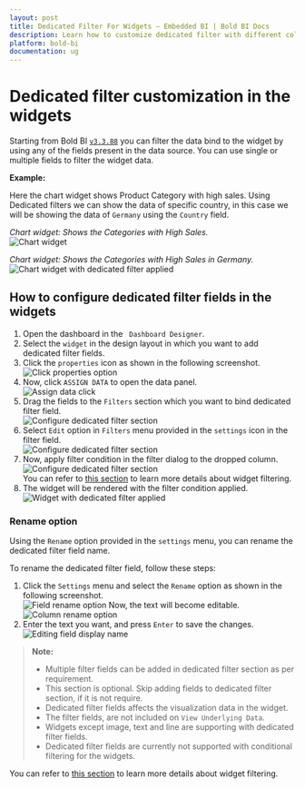 ```yaml
---
layout: post
title: Dedicated Filter For Widgets – Embedded BI | Bold BI Docs
description: Learn how to customize dedicated filter with different columns for different widgets in Bold BI Embedded dashboard.
platform: bold-bi
documentation: ug
---
```


# Dedicated filter customization in the widgets

Starting from Bold BI [`v3.3.88`](https://www.boldbi.com/release-history/enterprise/3-3#3-3-88) you can filter the data bind to the widget by using any of the fields present in the data source. You can use single or multiple fields to filter the widget data. 

**Example:**

Here the chart widget shows Product Category with high sales. Using Dedicated filters we can show the data of specific country, in this case we will be showing the data of `Germany` using the `Country` field.

*Chart widget: Shows the Categories with High Sales.* <br>
 ![Chart widget](/static/assets/embedded/visualizing-data/working-with-widgets/images/dedicated-filter-not-applied-in-chart.png)

*Chart widget: Shows the Categories with High Sales in Germany.*<br>
 ![Chart widget with dedicated filter applied](/static/assets/embedded/visualizing-data/working-with-widgets/images/dedicated-filter-applied-in-chart.png)

## How to configure dedicated filter fields in the widgets

1.	Open the dashboard in the ` Dashboard Designer`. 
2.	Select the  `widget` in the design layout in which you want to add dedicated filter fields. 
3.	Click the `properties` icon as shown in the following screenshot.<br>
 ![Click properties option](/static/assets/embedded/visualizing-data/working-with-widgets/images/dedicated-filter-properties-icon.png)
4.	Now, click `ASSIGN DATA` to open the data panel.<br>
 ![Assign data click](/static/assets/embedded/visualizing-data/working-with-widgets/images/dedicated-filter-assigndata.png)
5.	Drag the fields to the `Filters` section which you want to bind dedicated filter field.<br>
 ![Configure dedicated filter section](/static/assets/embedded/visualizing-data/working-with-widgets/images/dedicated-filter-column-dropped.png)
6. Select `Edit` option in `Filters` menu provided in the `settings` icon in the filter field.<br>
 ![Configure dedicated filter section](/static/assets/embedded/visualizing-data/working-with-widgets/images/dedicated-filter-settings-icon.png)
7.  Now, apply filter condition in the filter dialog to the dropped column. <br>
 ![Configure dedicated filter section](/static/assets/embedded/visualizing-data/working-with-widgets/images/dedicated-filter-dialog.png)<br>
  You can refer to [this section](/embedded-bi/visualizing-data/working-with-widgets/configuring-widget-filters/) to learn more details about widget filtering.
8.	The widget will be rendered with the filter condition applied. 
 ![Widget with dedicated filter applied](/static/assets/embedded/visualizing-data/working-with-widgets/images/dedicated-filter-applied-in-designer.png)

### Rename option

Using the `Rename` option provided in the `settings` menu, you can rename the dedicated filter field name. 

To rename the dedicated filter field, follow these steps:
1.	Click the `Settings` menu and select the `Rename` option as shown in the following screenshot.<br>
 ![Field rename option](/static/assets/embedded/visualizing-data/working-with-widgets/images/dedicated-filter-settings-rename.png)
Now, the text will become editable. <br>
 ![Column rename option](/static/assets/embedded/visualizing-data/working-with-widgets/images/dedicated-filter-settings-rename-editable.png)
2.	Enter the text you want, and press `Enter` to save the changes.<br>
 ![Editing field display name](/static/assets/embedded/visualizing-data/working-with-widgets/images/dedicated-filter-settings-renamed.png)

> **Note:**
>   * Multiple filter fields can be added in dedicated filter section as per requirement.
>   * This section is optional. Skip adding fields to dedicated filter section, if it is not require.
>   * Dedicated filter fields affects the visualization data in the widget.
>   * The filter fields, are not included on `View Underlying Data`.
>   * Widgets except image, text and line are supporting with dedicated filter fields.
>   * Dedicated filter fields are currently not supported with conditional filtering for the widgets. 

You can refer to [this section](/embedded-bi/visualizing-data/working-with-widgets/configuring-widget-filters/) to learn more details about widget filtering. 